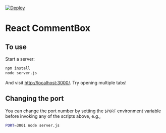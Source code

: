 [![Deploy](https://www.herokucdn.com/deploy/button.png)](https://heroku.com/deploy)

# React CommentBox

## To use

Start a server:

```sh
npm install
node server.js
```

And visit <http://localhost:3000/>. Try opening multiple tabs!

## Changing the port

You can change the port number by setting the `$PORT` environment variable before invoking any of the scripts above, e.g.,

```sh
PORT=3001 node server.js
```
